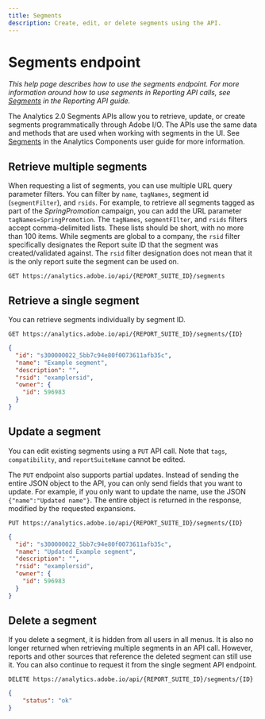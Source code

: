```yaml
---
title: Segments
description: Create, edit, or delete segments using the API.
---
```


# Segments endpoint

*This help page describes how to use the segments endpoint. For more information around how to use segments in Reporting API calls, see [Segments](../reports/segments.md) in the Reporting API guide.*

The Analytics 2.0 Segments APIs allow you to retrieve, update, or create segments programmatically through Adobe I/O. The APIs use the same data and methods that are used when working with segments in the UI. See [Segments](https://experienceleague.adobe.com/docs/analytics/components/segmentation/seg-home.html) in the Analytics Components user guide for more information.

## Retrieve multiple segments

When requesting a list of segments, you can use multiple URL query parameter filters. You can filter by `name`, `tagNames`, segment id (`segmentFilter`), and `rsids`. For example, to retrieve all segments tagged as part of the *SpringPromotion* campaign, you can add the URL parameter `tagNames=SpringPromotion`. The `tagNames`, `segmentFIlter`, and `rsids` filters accept comma-delimited lists. These lists should be short, with no more than 100 items. While segments are global to a company, the `rsid` filter specifically designates the Report suite ID that the segment was created/validated against. The `rsid` filter designation does not mean that it is the only report suite the segment can be used on.

`GET https://analytics.adobe.io/api/{REPORT_SUITE_ID}/segments`

## Retrieve a single segment

You can retrieve segments individually by segment ID.

`GET https://analytics.adobe.io/api/{REPORT_SUITE_ID}/segments/{ID}`

```json
{
  "id": "s300000022_5bb7c94e80f0073611afb35c",
  "name": "Example segment",
  "description": "",
  "rsid": "examplersid",
  "owner": {
    "id": 596983
  }
}
```

## Update a segment

You can edit existing segments using a `PUT` API call. Note that `tags`, `compatibility`, and `reportSuiteName` cannot be edited.

The `PUT` endpoint also supports partial updates. Instead of sending the entire JSON object to the API, you can only send fields that you want to update. For example, if you only want to update the name, use the JSON `{"name":"Updated name"}`. The entire object is returned in the response, modified by the requested expansions.

`PUT https://analytics.adobe.io/api/{REPORT_SUITE_ID}/segments/{ID}`

```json
{
  "id": "s300000022_5bb7c94e80f0073611afb35c",
  "name": "Updated Example segment",
  "description": "",
  "rsid": "examplersid",
  "owner": {
    "id": 596983
  }
}
```

## Delete a segment

If you delete a segment, it is hidden from all users in all menus. It is also no longer returned when retrieving multiple segments in an API call. However, reports and other sources that reference the deleted segment can still use it. You can also continue to request it from the single segment API endpoint.

`DELETE https://analytics.adobe.io/api/{REPORT_SUITE_ID}/segments/{ID}`

```json
{
	"status": "ok"
}
```
